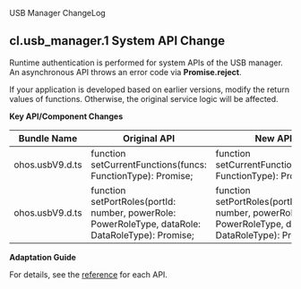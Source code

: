 USB Manager ChangeLog

## cl.usb_manager.1 System API Change

Runtime authentication is performed for system APIs of the USB manager. An asynchronous API throws an error code via **Promise.reject**.

If your application is developed based on earlier versions, modify the return values of functions. Otherwise, the original service logic will be affected.

**Key API/Component Changes**

| Bundle Name           | Original API                                                      | New API                                                      |
| --------------- | ------------------------------------------------------------ | ------------------------------------------------------------ |
| ohos.usbV9.d.ts | function setCurrentFunctions(funcs: FunctionType): Promise<boolean>; | function setCurrentFunctions(funcs: FunctionType): Promise<void>; |
| ohos.usbV9.d.ts | function setPortRoles(portId: number, powerRole: PowerRoleType, dataRole: DataRoleType): Promise<boolean>; | function setPortRoles(portId: number, powerRole: PowerRoleType, dataRole: DataRoleType): Promise<void>; |

**Adaptation Guide**

For details, see the [reference](../../../application-dev/reference/errorcodes/errorcode-universal.md) for each API.
